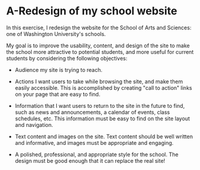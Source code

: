 # A-Redesign of my school website

In this exercise, I redesign the website for the School of Arts and Sciences: one of Washington University's schools. 


My goal is to improve the usability, content, and design of the site to make the school more attractive to potential students, and more useful for current students by considering the following objectives:


* Audience my site is trying to reach.
* Actions I want users to take while browsing the site, and make them easily accessible. This is accomplished by creating "call to action" links on your page that are easy to find.
* Information that I want users to return to the site in the future to find, such as news and announcements, a calendar of events, class schedules, etc. This information must be easy to find on the site layout and navigation.

* Text content and images on the site. Text content should be well written and informative, and images must  be appropriate and engaging.
* A polished, professional, and appropriate style for the school. The design must be good enough that it can replace the real site!
